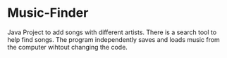 # Music-Finder
Java Project to add songs with different artists. There is a search tool to help find songs. 
The program independently saves and loads music from the computer wihtout changing the code. 
